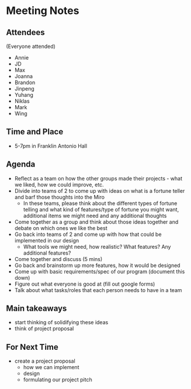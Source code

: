 # Meeting Notes
## Attendees
(Everyone attended)
- Annie
- JD
- Max
- Joanna
- Brandon
- Jinpeng
- Yuhang
- Niklas
- Mark
- Wing

## Time and Place
- 5-7pm in Franklin Antonio Hall

## Agenda
- Reflect as a team on how the other groups made their projects - what we liked, how we could improve, etc.
- Divide into teams of 2 to come up with ideas on what is a fortune teller and barf those thoughts into the Miro
  - In these teams, please think about the different types of fortune telling and what kind of features/type of fortune you might want, additional items we might need and any additional thoughts
- Come together as a group and think about those ideas together and debate on which ones we like the best
- Go back into teams of 2 and come up with how that could be implemented in our design
  - What tools we might need, how realistic? What features? Any additional features?
- Come together and discuss (5 mins)
- Go back and brainstorm up more features, how it would be designed
- Come up with basic requirements/spec of our program (document this down)
- Figure out what everyone is good at (fill out google forms)
- Talk about what tasks/roles that each person needs to have in a team


## Main takeaways
- start thinking of solidifying these ideas
- think of project proposal

## For Next Time
- create a project proposal
  - how we can implement
  - design
  - formulating our project pitch
